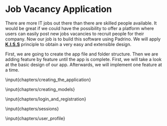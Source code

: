 # Job Vacancy Application

There are more IT jobs out there than there are skilled people available. It would be great if we could have the
possibility to offer a platform where users can easily post new jobs vacancies to recruit people for their company.
Now our job is to build this software using Padrino. We will apply [**K.I.S.S**](http://en.wikipedia.org/wiki/KISS_principle) principle to obtain a very easy
and extensible design.


First, we are going to create the app file and folder structure. Then we are adding feature by feature until
the app is complete. First, we will take a look at the basic design of our app. Afterwards, we will
implement one feature at a time.

\input{chapters/creating_the_application}

\input{chapters/creating_models}

\input{chapters/login_and_registration}

\input{chapters/sessions}

\input{chapters/user_profile}

